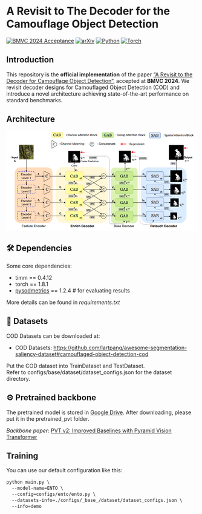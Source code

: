 # A Revisit to The Decoder for the Camouflage Object Detection

[![BMVC 2024 Acceptance](https://img.shields.io/badge/Conference-BMVC%202024-blue)](https://bmvc2024.org/) [![arXiv](https://img.shields.io/badge/arXiv-2309.14495-red)](https://arxiv.org/abs/2309.14495) [![Python](https://img.shields.io/badge/Python-3.8%2B-blue)](https://www.python.org/) [![Torch](https://img.shields.io/badge/torch-1.8.1-orange)](https://pytorch.org/) 

## Introduction

This repository is the **official implementation** of the paper [“A Revisit to the Decoder for Camouflage Object Detection”](https://arxiv.org/abs/2309.14495), accepted at **BMVC 2024**. We revisit decoder designs for Camouflaged Object Detection (COD) and introduce a novel architecture achieving state-of-the-art performance on standard benchmarks.

## Architecture
![Architecture](./architecture.png)

## 🛠️ Dependencies

Some core dependencies:

- timm == 0.4.12
- torch == 1.8.1
- [pysodmetrics](https://github.com/lartpang/PySODMetrics) == 1.2.4 # for evaluating results

More details can be found in _requirements.txt_

## 📂 Datasets

COD Datasets can be downloaded at:
- COD Datasets: <https://github.com/lartpang/awesome-segmentation-saliency-dataset#camouflaged-object-detection-cod>

Put the COD dataset into TrainDataset and TestDataset. \
Refer to configs/base/dataset/dataset_configs.json for the dataset directory.

## ⚙️ Pretrained backbone
The pretrained model is stored in [Google Drive](https://drive.google.com/file/d/1H3UeZzOk7KL7_-SkUvk6Qijjq_dQrE98/view?usp=share_link). After downloading, please put it in the pretrained_pvt folder.

_Backbone paper_: [PVT v2: Improved Baselines with Pyramid Vision Transformer](https://arxiv.org/abs/2106.13797)



## Training

You can use our default configuration like this:

```shell
python main.py \
  --model-name=ENTO \
  --config=configs/ento/ento.py \
  --datasets-info=./configs/_base_/dataset/dataset_configs.json \
  --info=demo
